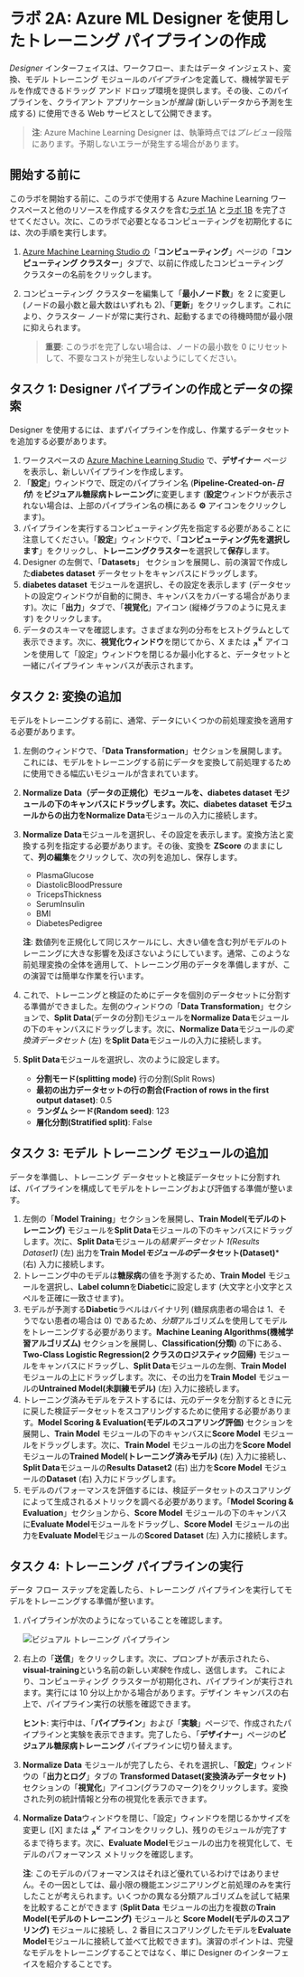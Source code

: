 ﻿# ラボ 2A: Azure ML Designer を使用したトレーニング パイプラインの作成

*Designer* インターフェイスは、ワークフロー、またはデータ インジェスト、変換、モデル トレーニング モジュールの*パイプライン*を定義して、機械学習モデルを作成できるドラッグ アンド ドロップ環境を提供します。その後、このパイプラインを、クライアント アプリケーションが*推論* (新しいデータから予測を生成する) に使用できる Web サービスとして公開できます。

> **注**: Azure Machine Learning Designer は、執筆時点では*プレビュー*段階にあります。予期しないエラーが発生する場合があります。

## 開始する前に

このラボを開始する前に、このラボで使用する Azure Machine Learning ワークスペースと他のリソースを作成するタスクを含む[ラボ 1A](Lab01A.md) と[ラボ 1B](Lab01B.md) を完了させてください。次に、このラボで必要となるコンピューティングを初期化するには、次の手順を実行します。

1. [Azure Machine Learning Studio の](https://ml.azure.com)「**コンピューティング**」ページの「**コンピューティング クラスター**」タブで、以前に作成したコンピューティング クラスターの名前をクリックします。
2. コンピューティング クラスターを編集して「**最小ノード数**」を 2 に変更し (ノードの最小数と最大数はいずれも 2)、「**更新**」をクリックします。これにより、クラスター ノードが常に実行され、起動するまでの待機時間が最小限に抑えられます。

    > **重要**: このラボを完了しない場合は、ノードの最小数を 0 にリセットして、不要なコストが発生しないようにしてください。

## タスク 1: Designer パイプラインの作成とデータの探索

Designer を使用するには、まずパイプラインを作成し、作業するデータセットを追加する必要があります。

1. ワークスペースの [Azure Machine Learning Studio](https://ml.azure.com) で、**デザイナー** ページを表示し、新しいパイプラインを作成します。
2. 「**設定**」ウィンドウで、既定のパイプライン名 (**Pipeline-Created-on-*日付***) を**ビジュアル糖尿病トレーニング**に変更します (**設定**ウィンドウが表示されない場合は、上部のパイプライン名の横にある **&#9881;** アイコンをクリックします)。
3. パイプラインを実行するコンピューティング先を指定する必要があることに注意してください。「**設定**」ウィンドウで、「**コンピューティング先を選択します**」をクリックし、**トレーニングクラスター**を選択して**保存**します。
4. Designer の左側で、「**Datasets**」 セクションを展開し、前の演習で作成した**diabetes dataset** データセットをキャンバスにドラッグします。
5. **diabetes dataset** モジュールを選択し、その設定を表示します (データセットの設定ウィンドウが自動的に開き、キャンバスをカバーする場合があります)。次に「**出力**」タブで、「**視覚化**」アイコン (縦棒グラフのように見えます) をクリックします。
6. データのスキーマを確認します。さまざまな列の分布をヒストグラムとして表示できます。次に、**視覚化ウィンドウ**を閉じてから、X または **<sub>&#8599;</sub><sup>&#8601;</sup>** アイコンを使用して「設定」ウィンドウを閉じるか最小化すると、データセットと一緒にパイプライン キャンバスが表示されます。

## タスク 2: 変換の追加

モデルをトレーニングする前に、通常、データにいくつかの前処理変換を適用する必要があります。

1. 左側のウィンドウで、「**Data Transformation**」セクションを展開します。これには、モデルをトレーニングする前にデータを変換して前処理するために使用できる幅広いモジュールが含まれています。
2. **Normalize Data（データの正規化）**モジュールを、**diabetes dataset** モジュールの下のキャンバスにドラッグします。次に、**diabetes dataset** モジュールからの出力を**Normalize Data**モジュールの入力に接続します。
3. **Normalize Data**モジュールを選択し、その設定を表示します。変換方法と変換する列を指定する必要があります。その後、変換を **ZScore** のままにして、**列の編集**をクリックして、次の列を追加し、保存します。
    * PlasmaGlucose
    * DiastolicBloodPressure
    * TricepsThickness
    * SerumInsulin
    * BMI
    * DiabetesPedigree

    **注**: 数値列を正規化して同じスケールにし、大きい値を含む列がモデルのトレーニングに大きな影響を及ぼさないようにしています。通常、このような前処理変換の全体を適用して、トレーニング用のデータを準備しますが、この演習では簡単な作業を行います。

4. これで、トレーニングと検証のためにデータを個別のデータセットに分割する準備ができました。左側のウィンドウの「**Data Transformation**」セクションで、**Split Data**(データの分割)モジュールを**Normalize Data**モジュールの下のキャンバスにドラッグします。次に、**Normalize Data**モジュールの*変換済データセット* (左) を**Split Data**モジュールの入力に接続します。
5. **Split Data**モジュールを選択し、次のように設定します。
    * **分割モード(splitting mode)** 行の分割(Split Rows)
    * **最初の出力データセットの行の割合(Fraction of rows in the first output dataset)**: 0.5
    * **ランダム シード(Random seed)**: 123
    * **層化分割(Stratified split)**: False

## タスク 3: モデル トレーニング モジュールの追加

データを準備し、トレーニング データセットと検証データセットに分割すれば、パイプラインを構成してモデルをトレーニングおよび評価する準備が整います。

1. 左側の「**Model Training**」セクションを展開し、**Train Model(モデルのトレーニング)** モジュールを**Split Data**モジュールの下のキャンバスにドラッグします。次に、**Split Data**モジュールの*結果データセット 1(Results Dataset1)* (左) 出力を**Train Model*モジュールの*データセット(Dataset)*** (右) 入力に接続します。
2. トレーニング中のモデルは**糖尿病**の値を予測するため、**Train Model** モジュールを選択し、**Label column**を**Diabetic**に設定します (大文字と小文字とスペルを正確に一致させます)。
3. モデルが予測する**Diabetic**ラベルはバイナリ列 (糖尿病患者の場合は 1、そうでない患者の場合は 0) であるため、*分類*アルゴリズムを使用してモデルをトレーニングする必要があります。**Machine Leaning Algorithms(機械学習アルゴリズム)** セクションを展開し、**Classification(分類)** の下にある、**Two-Class Logistic Regression(2 クラスのロジスティック回帰)** モジュールをキャンバスにドラッグし、**Split Data**モジュールの左側、**Train Model** モジュールの上にドラッグします。次に、その出力を**Train Model** モジュールの**Untrained Model(未訓練モデル)** (左) 入力に接続します。
4. トレーニング済みモデルをテストするには、元のデータを分割するときに元に戻した検証データセットをスコアリングするために使用する必要があります。**Model Scoring & Evaluation(モデルのスコアリング評価)** セクションを展開し、**Train Model** モジュールの下のキャンバスに**Score Model** モジュールをドラッグします。次に、**Train Model** モジュールの出力を**Score Model** モジュールの**Trained Model(トレーニング済みモデル)** (左) 入力に接続し、**Split Data**モジュールの**Results Dataset2** (右) 出力を**Score Model** モジュールの**Dataset** (右) 入力にドラッグします。
5. モデルのパフォーマンスを評価するには、検証データセットのスコアリングによって生成されるメトリックを調べる必要があります。「**Model Scoring & Evaluation**」セクションから、**Score Model** モジュールの下のキャンバスに**Evaluate Model**モジュールをドラッグし、**Score Model** モジュールの出力を**Evaluate Model**モジュールの**Scored Dataset** (左) 入力に接続します。

## タスク 4:  トレーニング パイプラインの実行

データ フロー ステップを定義したら、トレーニング パイプラインを実行してモデルをトレーニングする準備が整います。

1. パイプラインが次のようになっていることを確認します。

    ![ビジュアル トレーニング パイプライン](images/visual-training.jpg)

2. 右上の「**送信**」をクリックします。次に、プロンプトが表示されたら、**visual-training**という名前の新しい*実験*を作成し、送信します。  これにより、コンピューティング クラスターが初期化され、パイプラインが実行されます。実行には 10 分以上かかる場合があります。デザイン キャンバスの右上で、パイプライン実行の状態を確認できます。

    **ヒント**: 実行中は、「**パイプライン**」および「**実験**」ページで、作成されたパイプラインと実験を表示できます。完了したら、「**デザイナー**」ページの**ビジュアル糖尿病トレーニング** パイプラインに切り替えます。

3. **Normalize Data** モジュールが完了したら、それを選択し、「**設定**」ウィンドウの「**出力とログ**」タブの **Transformed Dataset(変換済みデータセット)** セクションの「**視覚化**」アイコン(グラフのマーク)をクリックします。変換された列の統計情報と分布の視覚化を表示できます。
4. **Normalize Data**ウィンドウを閉じ、「設定」ウィンドウを閉じるかサイズを変更し ([X] または **<sub>&#8599;</sub><sup>&#8601;</sup>** アイコンをクリックし)、残りのモジュールが完了するまで待ちます。次に、**Evaluate Model**モジュールの出力を視覚化して、モデルのパフォーマンス メトリックを確認します。

    **注**: このモデルのパフォーマンスはそれほど優れているわけではありません。その一因としては、最小限の機能エンジニアリングと前処理のみを実行したことが考えられます。いくつかの異なる分類アルゴリズムを試して結果を比較することができます (**Split Data** モジュールの出力を複数の**Train Model(モデルのトレーニング)** モジュールと **Score Model(モデルのスコアリング)** モジュールに接続 し、2 番目にスコアリングしたモデルを**Evaluate Model**モジュールに接続して並べて比較できます)。演習のポイントは、完璧なモデルをトレーニングすることではなく、単に Designer のインターフェイスを紹介することです。
